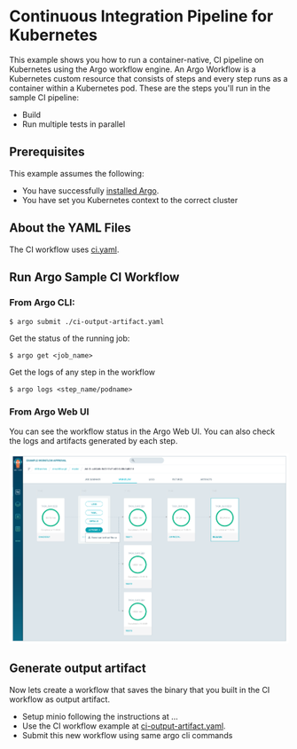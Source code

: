 # Continuous Integration Pipeline for Kubernetes

This example shows you how to run a container-native, CI pipeline on Kubernetes using the Argo workflow engine. An Argo Workflow is a Kubernetes custom resource that consists of steps and every step runs as a container within a Kubernetes pod. These are the steps you'll run in the sample CI pipeline:


* Build 
* Run multiple tests in parallel

## Prerequisites
This example assumes the following:

* You have successfully [installed Argo](https://applatix.com/open-source/argo/get-started/installation).
* You have set you Kubernetes context to the correct cluster


## About the YAML Files

The CI workflow uses [ci.yaml](https://github.com/argoproj/argo/blob/master/examples/ci.yaml).


## Run Argo Sample CI Workflow

### From Argo CLI:

```
$ argo submit ./ci-output-artifact.yaml

```
Get the status of the running job:


```
$ argo get <job_name>

```

Get the logs of any step in the workflow

```
$ argo logs <step_name/podname>

```

### From Argo Web UI
You can see the workflow status in the Argo Web UI. You can also check the logs and artifacts generated by each step.

 ![CI-workflow](../images/ciworkflow.png)

## Generate output artifact
Now lets create a workflow that saves the binary that you built in the CI workflow as output artifact.

* Setup minio following the instructions at ...
* Use the CI workflow example at [ci-output-artifact.yaml](https://github.com/argoproj/argo/blob/master/examples/ci-output-artifact.yaml).
* Submit this new workflow using same argo cli commands


